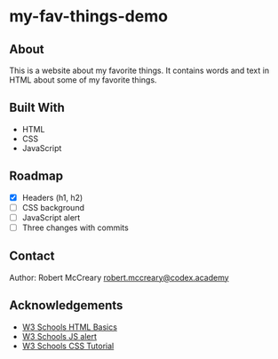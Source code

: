 # my-fav-things-demo

## About

This is a website about my favorite things. It contains words and text in HTML about some of my favorite things.

## Built With

* HTML
* CSS
* JavaScript

## Roadmap

- [x] Headers (h1, h2)
- [ ] CSS background
- [ ] JavaScript alert
- [ ] Three changes with commits

## Contact

Author: Robert McCreary robert.mccreary@codex.academy

## Acknowledgements

* [W3 Schools HTML Basics](https://www.w3schools.com/html/html_basic.asp)
* [W3 Schools JS alert](https://www.w3schools.com/jsref/met_win_alert.asp)
* [W3 Schools CSS Tutorial](https://www.w3schools.com/css/default.asp)